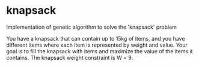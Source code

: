 # knapsack
Implementation of genetic algorithm to solve the 'knapsack' problem

You have a knapsack that can contain up to 15kg of items, and you have different items where
each item is represented by weight and value.
Your goal is to fill the knapsack with items and maximize the value of the items it contains.
The knapsack weight constraint is W = 9.
